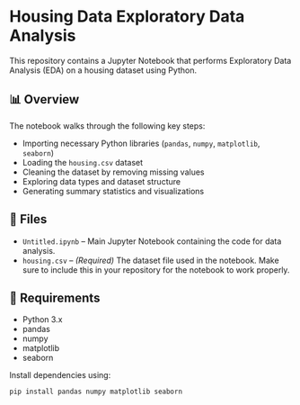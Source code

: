 # Housing Data Exploratory Data Analysis

This repository contains a Jupyter Notebook that performs Exploratory Data Analysis (EDA) on a housing dataset using Python.

## 📊 Overview

The notebook walks through the following key steps:

- Importing necessary Python libraries (`pandas`, `numpy`, `matplotlib`, `seaborn`)
- Loading the `housing.csv` dataset
- Cleaning the dataset by removing missing values
- Exploring data types and dataset structure
- Generating summary statistics and visualizations

## 📁 Files

- `Untitled.ipynb` – Main Jupyter Notebook containing the code for data analysis.
- `housing.csv` – *(Required)* The dataset file used in the notebook. Make sure to include this in your repository for the notebook to work properly.

## 🔧 Requirements

- Python 3.x
- pandas
- numpy
- matplotlib
- seaborn

Install dependencies using:

```bash
pip install pandas numpy matplotlib seaborn
